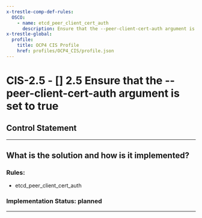 ```yaml
---
x-trestle-comp-def-rules:
  OSCO:
    - name: etcd_peer_client_cert_auth
      description: Ensure that the --peer-client-cert-auth argument is set to true
x-trestle-global:
  profile:
    title: OCP4 CIS Profile
    href: profiles/OCP4_CIS/profile.json
---
```


# CIS-2.5 - \[\] 2.5 Ensure that the --peer-client-cert-auth argument is set to true

## Control Statement

______________________________________________________________________

## What is the solution and how is it implemented?

<!-- For implementation status enter one of: implemented, partial, planned, alternative, not-applicable -->

<!-- Note that the list of rules under ### Rules: is read-only and changes will not be captured after assembly to JSON -->

<!-- Add control implementation description here for control: CIS-2.5 -->

### Rules:

  - etcd_peer_client_cert_auth

### Implementation Status: planned

______________________________________________________________________
